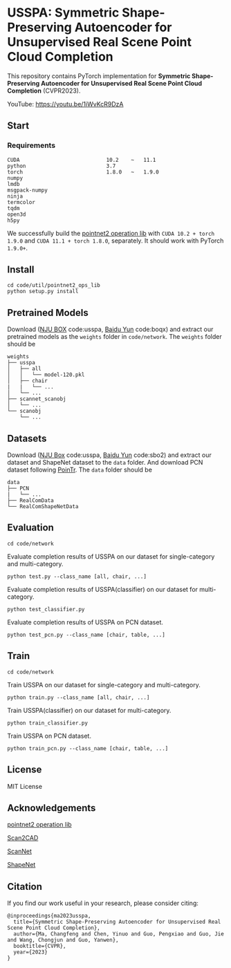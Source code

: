 # USSPA: Symmetric Shape-Preserving Autoencoder for Unsupervised Real Scene Point Cloud Completion

This repository contains PyTorch implementation for **Symmetric Shape-Preserving Autoencoder for Unsupervised Real Scene Point Cloud Completion** (CVPR2023).

YouTube: https://youtu.be/1iWvKcR9DzA

## Start
### Requirements

```
CUDA                            10.2    ~   11.1
python                          3.7
torch                           1.8.0   ~   1.9.0
numpy
lmdb
msgpack-numpy
ninja                              
termcolor
tqdm
open3d                           
h5py
```
We successfully build the [pointnet2 operation lib](https://github.com/erikwijmans/Pointnet2_PyTorch/tree/master/pointnet2_ops_lib) with `CUDA 10.2 + torch 1.9.0` and `CUDA 11.1 + torch 1.8.0`, separately. It should work with PyTorch `1.9.0+`.

## Install 
```
cd code/util/pointnet2_ops_lib
python setup.py install
```

## Pretrained Models
Download ([NJU BOX](https://box.nju.edu.cn/f/56de6132f1ac4621a56b/) code:usspa, [Baidu Yun](https://pan.baidu.com/s/1gWDewT5Pi00fQ5Sf3xriSg?pwd=boqx) code:boqx) and extract our pretrained models as the `weights` folder in `code/network`.
The `weights` folder should be 
```
weights
├── usspa
│   ├── all
│   │   └── model-120.pkl
│   ├── chair
|   |   └── ...
│   └── ...
├── scannet_scanobj
│   └── ...
└── scanobj
    └── ...
```

## Datasets
Download ([NJU Box](https://box.nju.edu.cn/d/4308d5e0f03e48ee9d5c/) code:usspa, [Baidu Yun](https://pan.baidu.com/s/1nFelWBu0V88cEsFeWoHmgQ?pwd=sbo2) code:sbo2) and extract our dataset and ShapeNet dataset to the `data` folder. And download PCN dataset following [PoinTr](https://github.com/yuxumin/PoinTr/blob/master/DATASET.md). The `data` folder should be
```
data
├── PCN
|   └── ...
├── RealComData
└── RealComShapeNetData
```

## Evaluation
```
cd code/network
```
Evaluate completion results of USSPA on our dataset for single-category and multi-category.
```
python test.py --class_name [all, chair, ...]
```
Evaluate completion results of USSPA(classifier) on our dataset for multi-category.
```
python test_classifier.py
```
Evaluate completion results of USSPA on PCN dataset.
```
python test_pcn.py --class_name [chair, table, ...]
```

## Train
```
cd code/network
```
Train USSPA on our dataset for single-category and multi-category.
```
python train.py --class_name [all, chair, ...]
```
Train USSPA(classifier) on our dataset for multi-category.
```
python train_classifier.py
```
Train USSPA on PCN dataset.
```
python train_pcn.py --class_name [chair, table, ...]
```

## License
MIT License

## Acknowledgements
[pointnet2 operation lib](https://github.com/erikwijmans/Pointnet2_PyTorch/tree/master/pointnet2_ops_lib)

[Scan2CAD](https://github.com/skanti/Scan2CAD)

[ScanNet](https://github.com/ScanNet/ScanNet)

[ShapeNet](https://shapenet.org/)

## Citation
If you find our work useful in your research, please consider citing:
```
@inproceedings{ma2023usspa,
  title={Symmetric Shape-Preserving Autoencoder for Unsupervised Real Scene Point Cloud Completion},
  author={Ma, Changfeng and Chen, Yinuo and Guo, Pengxiao and Guo, Jie and Wang, Chongjun and Guo, Yanwen},
  booktitle={CVPR},
  year={2023}
}
```
